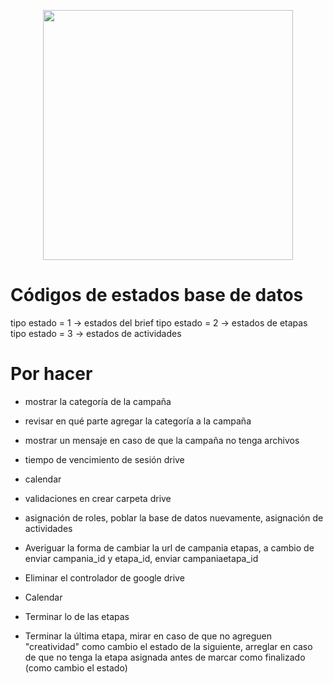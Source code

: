 <p align="center"><img src="https://res.cloudinary.com/dtfbvvkyp/image/upload/v1566331377/laravel-logolockup-cmyk-red.svg" width="400"></p>


# Códigos de estados base de datos

tipo estado = 1 -> estados del brief
tipo estado = 2 -> estados de etapas
tipo estado = 3 -> estados de actividades


# Por hacer
- mostrar la categoría de la campaña
- revisar en qué parte agregar la categoría a la campaña
- mostrar un mensaje en caso de que la campaña no tenga archivos
- tiempo de vencimiento de sesión drive
- calendar
- validaciones en crear carpeta drive
- asignación de roles, poblar la base de datos nuevamente, asignación de actividades
- Averiguar la forma de cambiar la url de campania etapas, a cambio de enviar campania_id y etapa_id, enviar campaniaetapa_id 

- Eliminar el controlador de google drive
- Calendar
- Terminar lo de las etapas 
- Terminar la última etapa, mirar en caso de que no agreguen "creatividad" como cambio el estado de la siguiente, arreglar en caso de que no tenga la etapa asignada antes de marcar como finalizado (como cambio el estado)

